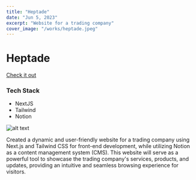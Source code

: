 ```yaml
---
title: "Heptade"
date: "Jun 5, 2023"
excerpt: "Website for a trading company"
cover_image: "/works/heptade.jpeg"
---
```


# Heptade

[Check it out](https://heptade.in)

### Tech Stack

- NextJS
- Tailwind
- Notion

![alt text](/works/heptade.jpeg)

Created a dynamic and user-friendly website for a trading company using Next.js and Tailwind CSS for front-end development, while utilizing Notion as a content management system (CMS). This website will serve as a powerful tool to showcase the trading company's services, products, and updates, providing an intuitive and seamless browsing experience for visitors.
